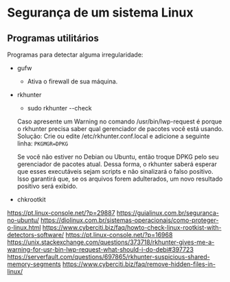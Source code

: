 # Segurança de um sistema Linux

## Programas utilitários 

Programas para detectar alguma irregularidade:

- gufw
    - Ativa o firewall de sua máquina.

- rkhunter
    - sudo rkhunter --check

    Caso apresente um Warning no comando /usr/bin/lwp-request é porque o rkhunter precisa saber qual gerenciador de pacotes você está usando.
    Solução: 
    Crie ou edite /etc/rkhunter.conf.local e adicione a seguinte linha:
    `PKGMGR=DPKG`

    Se você não estiver no Debian ou Ubuntu, então troque DPKG pelo seu gerenciador de pacotes atual.
    Dessa forma, o rkhunter saberá esperar que esses executáveis sejam scripts e não sinalizará o falso positivo.
    Isso garantirá que, se os arquivos forem adulterados, um novo resultado positivo será exibido.

- chkrootkit
    





https://pt.linux-console.net/?p=29887
https://guialinux.com.br/seguranca-no-ubuntu/
https://diolinux.com.br/sistemas-operacionais/como-proteger-o-linux.html
https://www.cyberciti.biz/faq/howto-check-linux-rootkist-with-detectors-software/
https://pt.linux-console.net/?p=16968
https://unix.stackexchange.com/questions/373718/rkhunter-gives-me-a-warning-for-usr-bin-lwp-request-what-should-i-do-debi#397723
https://serverfault.com/questions/697865/rkhunter-suspicious-shared-memory-segments
https://www.cyberciti.biz/faq/remove-hidden-files-in-linux/



